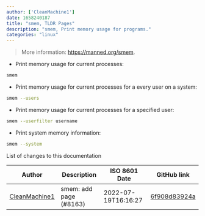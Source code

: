 ```yaml
---
author: ['CleanMachine1']
date: 1658240187
title: "smem, TLDR Pages"
description: "smem, Print memory usage for programs."
categories: "linux"
---
```

> More information: <https://manned.org/smem>.

- Print memory usage for current processes:

```bash
smem
```

- Print memory usage for current processes for a every user on a system:

```bash
smem --users
```

- Print memory usage for current processes for a specified user:

```bash
smem --userfilter username
```

- Print system memory information:

```bash
smem --system
```
List of changes to this documentation


Author | Description | ISO 8601 Date | GitHub link
------|-----|-----|-----
[CleanMachine1](mailto:78213164+CleanMachine1@users.noreply.github.com) | smem: add page (#8163) | 2022-07-19T16:16:27 | [6f908d83924a](https://github.com/tldr-pages/tldr/commit/6f908d83924adc0132f3e0a3feb738eb022ffc5b)


